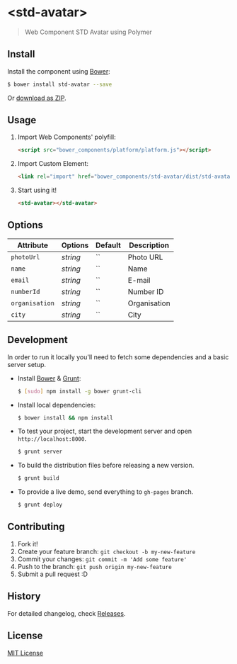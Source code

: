 # &lt;std-avatar&gt;

> Web Component STD Avatar using Polymer

## Install

Install the component using [Bower](http://bower.io/):

```sh
$ bower install std-avatar --save
```

Or [download as ZIP](https://github.com/jordifebrer/std-avatar/archive/master.zip).

## Usage

1. Import Web Components' polyfill:

    ```html
    <script src="bower_components/platform/platform.js"></script>
    ```

2. Import Custom Element:

    ```html
    <link rel="import" href="bower_components/std-avatar/dist/std-avatar.html">
    ```

3. Start using it!

    ```html
    <std-avatar></std-avatar>
    ```

## Options

Attribute      | Options     | Default      | Description
---            | ---         | ---          | ---
`photoUrl`     | *string*    | ``           | Photo URL
`name`         | *string*    | ``           | Name
`email`        | *string*    | ``           | E-mail
`numberId`     | *string*    | ``           | Number ID
`organisation` | *string*    | ``           | Organisation
`city`         | *string*    | ``           | City

## Development

In order to run it locally you'll need to fetch some dependencies and a basic server setup.

* Install [Bower](http://bower.io/) & [Grunt](http://gruntjs.com/):

    ```sh
    $ [sudo] npm install -g bower grunt-cli
    ```

* Install local dependencies:

    ```sh
    $ bower install && npm install
    ```

* To test your project, start the development server and open `http://localhost:8000`.

    ```sh
    $ grunt server
    ```

* To build the distribution files before releasing a new version.

    ```sh
    $ grunt build
    ```

* To provide a live demo, send everything to `gh-pages` branch.

    ```sh
    $ grunt deploy
    ```

## Contributing

1. Fork it!
2. Create your feature branch: `git checkout -b my-new-feature`
3. Commit your changes: `git commit -m 'Add some feature'`
4. Push to the branch: `git push origin my-new-feature`
5. Submit a pull request :D

## History

For detailed changelog, check [Releases](https://github.com/jordifebrer/std-avatar/releases).

## License

[MIT License](http://opensource.org/licenses/MIT)
